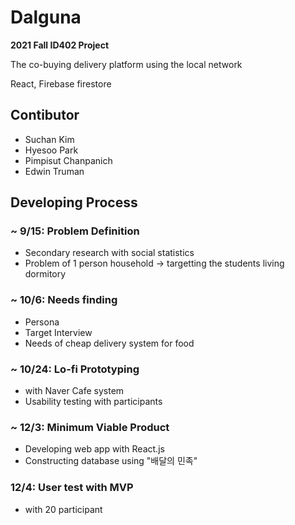 # Dalguna
__2021 Fall ID402 Project__

The co-buying delivery platform using the local network

React, Firebase firestore

## Contibutor
- Suchan Kim
- Hyesoo Park
- Pimpisut Chanpanich
- Edwin Truman

## Developing Process

### ~ 9/15: Problem Definition

- Secondary research with social statistics
- Problem of 1 person household -> targetting the students living dormitory

### ~ 10/6: Needs finding
- Persona
- Target Interview
- Needs of cheap delivery system for food

### ~ 10/24: Lo-fi Prototyping
- with Naver Cafe system
- Usability testing with participants

### ~ 12/3: Minimum Viable Product
- Developing web app with React.js
- Constructing database using "배달의 민족"

### 12/4: User test with MVP
- with 20 participant
